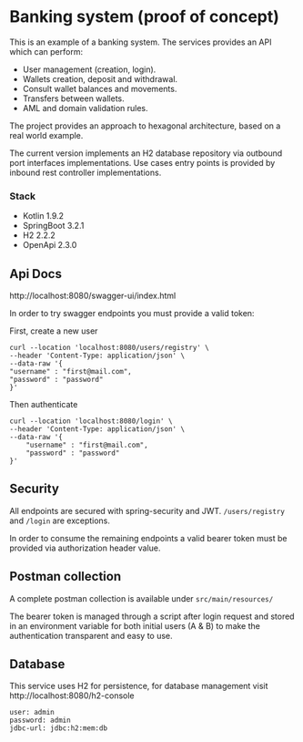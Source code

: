 # Banking system (proof of concept)
This is an example of a banking system. The services provides an API which can perform:
- User management (creation, login).
- Wallets creation, deposit and withdrawal.
- Consult wallet balances and movements.
- Transfers between wallets.
- AML and domain validation rules.

The project provides an approach to hexagonal architecture, based on a real world example.

The current version implements an H2 database repository via outbound port interfaces implementations. Use cases entry points is provided by inbound rest controller implementations. 
### Stack 
- Kotlin 1.9.2
- SpringBoot 3.2.1
- H2 2.2.2
- OpenApi 2.3.0 
## Api Docs

http://localhost:8080/swagger-ui/index.html

In order to try swagger endpoints you must provide a valid token: 

First, create a new user
```
curl --location 'localhost:8080/users/registry' \
--header 'Content-Type: application/json' \
--data-raw '{
"username" : "first@mail.com",
"password" : "password"
}'
```
Then authenticate
```
curl --location 'localhost:8080/login' \
--header 'Content-Type: application/json' \
--data-raw '{
    "username" : "first@mail.com", 
    "password" : "password"
}'
```
## Security
All endpoints are secured with spring-security and JWT. `/users/registry` and `/login` are exceptions.

In order to consume the remaining endpoints a valid bearer token must be provided via authorization header value. 

## Postman collection
A complete postman collection is available under `src/main/resources/` 

The bearer token is managed through a script after login request and stored in an environment variable for both initial users (A & B) to make the authentication transparent and easy to use. 

## Database
This service uses H2 for persistence, for database management visit http://localhost:8080/h2-console
```
user: admin
password: admin 
jdbc-url: jdbc:h2:mem:db
```
